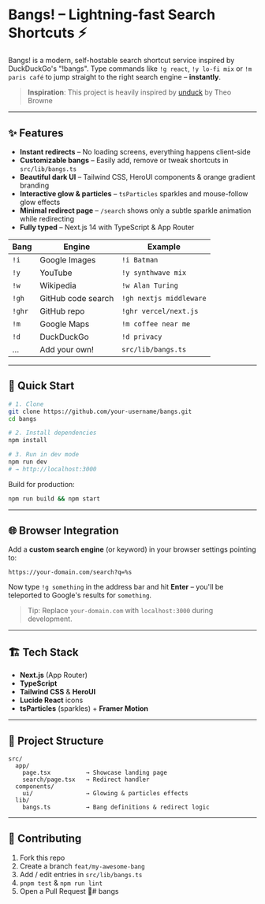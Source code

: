 # <svg width="150" height="75" viewBox="0 0 130 248" fill="none" xmlns="http://www.w3.org/2000/svg" style="vertical-align:middle">
  <defs>
    <linearGradient id="logoGradient" x1="0%" y1="0%" x2="100%" y2="0%">
      <stop offset="0%" stop-color="#FACC15" />
      <stop offset="100%" stop-color="#F97316" />
    </linearGradient>
  </defs>
  <path d="M63 180.5L104.5 139L32.5 97.4308C60.6178 69.313 104.5 25.4308 104.5 25.4308" stroke="url(#logoGradient)" stroke-width="50" stroke-linecap="round" stroke-linejoin="round"/>
  <circle cx="25" cy="223" r="25" fill="url(#logoGradient)"/>
</svg>

# Bangs! – Lightning-fast Search Shortcuts ⚡️

Bangs! is a modern, self-hostable search shortcut service inspired by DuckDuckGo's "!bangs".
Type commands like `!g react`, `!y lo-fi mix` or `!m paris café` to jump straight to the right search engine – **instantly**.

> **Inspiration**: This project is heavily inspired by [unduck](https://github.com/t3dotgg/unduck) by Theo Browne

---

## ✨ Features

- **Instant redirects** – No loading screens, everything happens client-side
- **Customizable bangs** – Easily add, remove or tweak shortcuts in `src/lib/bangs.ts`
- **Beautiful dark UI** – Tailwind CSS, HeroUI components & orange gradient branding
- **Interactive glow & particles** – `tsParticles` sparkles and mouse-follow glow effects
- **Minimal redirect page** – `/search` shows only a subtle sparkle animation while redirecting
- **Fully typed** – Next.js 14 with TypeScript & App Router

| Bang | Engine | Example |
|------|--------|---------|
| `!i` | Google Images | `!i Batman` |
| `!y` | YouTube | `!y synthwave mix` |
| `!w` | Wikipedia | `!w Alan Turing` |
| `!gh` | GitHub code search | `!gh nextjs middleware` |
| `!ghr` | GitHub repo | `!ghr vercel/next.js` |
| `!m` | Google Maps | `!m coffee near me` |
| `!d` | DuckDuckGo | `!d privacy` |
| … | Add your own! | `src/lib/bangs.ts` |

---

## 🚀 Quick Start

```bash
# 1. Clone
git clone https://github.com/your-username/bangs.git
cd bangs

# 2. Install dependencies
npm install

# 3. Run in dev mode
npm run dev
# → http://localhost:3000
```

Build for production:
```bash
npm run build && npm start
```

---

## 🌐 Browser Integration

Add a **custom search engine** (or keyword) in your browser settings pointing to:

```
https://your-domain.com/search?q=%s
```

Now type `!g something` in the address bar and hit **Enter** – you'll be teleported to Google's results for `something`.

> Tip: Replace `your-domain.com` with `localhost:3000` during development.

---

## 🏗️ Tech Stack

- **Next.js** (App Router)
- **TypeScript**
- **Tailwind CSS** & **HeroUI**
- **Lucide React** icons
- **tsParticles** (sparkles) + **Framer Motion**

---

## 📂 Project Structure

```
src/
  app/
    page.tsx          → Showcase landing page
    search/page.tsx   → Redirect handler
  components/
    ui/               → Glowing & particles effects
  lib/
    bangs.ts          → Bang definitions & redirect logic
```

---

## 🤝 Contributing

1. Fork this repo
2. Create a branch `feat/my-awesome-bang`
3. Add / edit entries in `src/lib/bangs.ts`
4. `pnpm test` & `npm run lint`
5. Open a Pull Request 🚀# bangs
